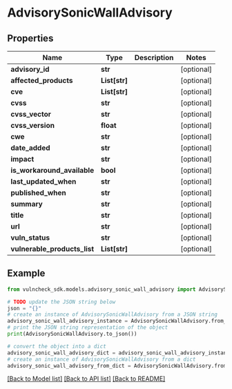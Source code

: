 # AdvisorySonicWallAdvisory


## Properties

Name | Type | Description | Notes
------------ | ------------- | ------------- | -------------
**advisory_id** | **str** |  | [optional] 
**affected_products** | **List[str]** |  | [optional] 
**cve** | **List[str]** |  | [optional] 
**cvss** | **str** |  | [optional] 
**cvss_vector** | **str** |  | [optional] 
**cvss_version** | **float** |  | [optional] 
**cwe** | **str** |  | [optional] 
**date_added** | **str** |  | [optional] 
**impact** | **str** |  | [optional] 
**is_workaround_available** | **bool** |  | [optional] 
**last_updated_when** | **str** |  | [optional] 
**published_when** | **str** |  | [optional] 
**summary** | **str** |  | [optional] 
**title** | **str** |  | [optional] 
**url** | **str** |  | [optional] 
**vuln_status** | **str** |  | [optional] 
**vulnerable_products_list** | **List[str]** |  | [optional] 

## Example

```python
from vulncheck_sdk.models.advisory_sonic_wall_advisory import AdvisorySonicWallAdvisory

# TODO update the JSON string below
json = "{}"
# create an instance of AdvisorySonicWallAdvisory from a JSON string
advisory_sonic_wall_advisory_instance = AdvisorySonicWallAdvisory.from_json(json)
# print the JSON string representation of the object
print(AdvisorySonicWallAdvisory.to_json())

# convert the object into a dict
advisory_sonic_wall_advisory_dict = advisory_sonic_wall_advisory_instance.to_dict()
# create an instance of AdvisorySonicWallAdvisory from a dict
advisory_sonic_wall_advisory_from_dict = AdvisorySonicWallAdvisory.from_dict(advisory_sonic_wall_advisory_dict)
```
[[Back to Model list]](../README.md#documentation-for-models) [[Back to API list]](../README.md#documentation-for-api-endpoints) [[Back to README]](../README.md)


